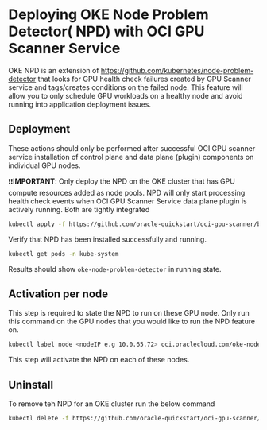 # Deploying OKE Node Problem Detector( NPD) with OCI GPU Scanner Service

OKE NPD is an extension of https://github.com/kubernetes/node-problem-detector that looks for GPU health check failures created by GPU Scanner service and tags/creates conditions on the failed node. This feature will allow you to only schedule GPU workloads on a healthy node and avoid  running into application deployment issues. 

## Deployment

These actions should only be performed after successful OCI GPU scanner service installation of control plane and data plane (plugin) components on individual GPU nodes. 

❗❗**IMPORTANT**: Only deploy the NPD on the OKE cluster that has GPU compute resources added as node pools. NPD will only start processing health check events when OCI GPU Scanner Service data plane plugin is actively running. Both are tightly integrated

```bash
kubectl apply -f https://github.com/oracle-quickstart/oci-gpu-scanner/blob/main/existing_cluster_deploy/oke-node-problem-detector.yaml
```
Verify that NPD has been installed successfully and running.

```bash
kubectl get pods -n kube-system
```
Results should show ```oke-node-problem-detector``` in running state. 

## Activation per node 

This step is required to state the NPD to run on these GPU node. Only run this command on the GPU nodes that you would like to run the NPD feature on.

```bash
kubectl label node <nodeIP e.g 10.0.65.72> oci.oraclecloud.com/oke-node-problem-detector-enabled="true
```
This step will activate the NPD on each of these nodes.

## Uninstall

To remove teh NPD for an OKE cluster run the below command

```bash
kubectl delete -f https://github.com/oracle-quickstart/oci-gpu-scanner/blob/main/existing_cluster_deploy/oke-node-problem-detector.yaml
```